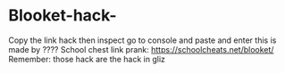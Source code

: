 # Blooket-hack-
Copy the link hack then inspect go to console and paste and enter
   this is made by ????
School chest link prank: https://schoolcheats.net/blooket/
Remember: those hack are the hack in gliz
